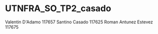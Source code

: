 # UTNFRA_SO_TP2_casado
Valentin D'Adamo            117657
Santino Casado              117625
Roman Antunez Estevez       117675
